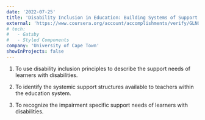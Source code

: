 ```yaml
---
date: '2022-07-25'
title: 'Disability Inclusion in Education: Building Systems of Support'
external: 'https://www.coursera.org/account/accomplishments/verify/GLNGBZET6ZPC/'
# tech:
#   - Gatsby
#   - Styled Components
company: 'University of Cape Town'
showInProjects: false
---
```


1. To use disability inclusion principles to describe the support needs of learners with disabilities.

2. To identify the systemic support structures available to teachers within the education system.

3. To recognize the impairment specific support needs of learners with disabilities.
